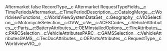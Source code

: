 <?xml version="1.0" encoding="UTF-8"?>
<CustomMetadata xmlns="http://soap.sforce.com/2006/04/metadata" xmlns:xsi="http://www.w3.org/2001/XMLSchema-instance" xmlns:xsd="http://www.w3.org/2001/XMLSchema">
    <label>Aftermarket</label>
    <protected>false</protected>
    <values>
        <field>RecordType__c</field>
        <value xsi:type="xsd:string">Aftermarket</value>
    </values>
    <values>
        <field>RequestTypeFields__c</field>
        <value xsi:type="xsd:string">TimePeriodsAftermarket__c:TimePeriodDescription__c:CatalogMerge__c:WorldviewFunctions__c:WorldViewSystemDataSet__c:Geography__c:VIOSelection__c:MotorcycleSelection__c:GVW__c:Ve__c:ACESCodes__c:VehicleAttributes__c:Parts__c:BatteryAttributes__c:OEMInstalledOptions__c:TireAttributes__c:PARCSelection__c:VehicleAttributesPARC__c:GAMSSelection__c:VehicleAttributesGAMS__c:TecDocAttributes__c:OEPartsAttributes__c</value>
    </values>
    <values>
        <field>RequestType__c</field>
        <value xsi:type="xsd:string">WorldviewVIO__c</value>
    </values>
</CustomMetadata>
